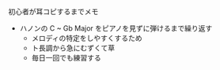 初心者が耳コピするまでメモ

* ハノンの C ~ Gb Major をピアノを見ずに弾けるまで繰り返す
  * メロディの特定をしやすくするため
  * ト長調から急にむずくて草
  * 毎日一回でも練習する
  
